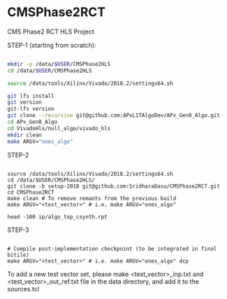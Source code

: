 # CMSPhase2RCT
CMS Phase2 RCT HLS Project


STEP-1 (starting from scratch):
```bash

mkdir -p /data/$USER/CMSPhase2HLS
cd /data/$USER/CMSPhase2HLS

source /data/tools/Xilinx/Vivado/2018.2/settings64.sh

git lfs install
git version
git-lfs version
git clone --recursive git@github.com:APxL1TAlgoDev/APx_Gen0_Algo.git
cd APx_Gen0_Algo
cd VivadoHls/null_algo/vivado_hls
mkdir clean
make ARGV="ones_algo"

```

STEP-2
```

source /data/tools/Xilinx/Vivado/2018.2/settings64.sh
cd /data/$USER/CMSPhase2HLS/
git clone -b setup-2018 git@github.com:SridharaDasu/CMSPhase2RCT.git
cd CMSPhase2RCT
make clean # To remove remants from the previous build 
make ARGV="<test_vector>" # i.e. make ARGV="ones_algo"

head -100 ip/algo_top_csynth.rpt

```

STEP-3
```

# Compile post-implementation checkpoint (to be integrated in final bitile)
make ARGV="<test_vector>" # i.e. make ARGV="ones_algo" dcp

```

To add a new test vector set, please make <test_vector>_inp.txt and <test_vector>_out_ref.txt  file in the data directory, and add it to the sources.tcl
